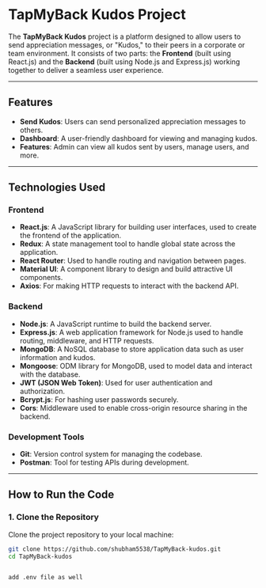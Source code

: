 # TapMyBack Kudos Project

The **TapMyBack Kudos** project is a platform designed to allow users to send appreciation messages, or "Kudos," to their peers in a corporate or team environment. It consists of two parts: the **Frontend** (built using React.js) and the **Backend** (built using Node.js and Express.js) working together to deliver a seamless user experience.

---

## Features


- **Send Kudos**: Users can send personalized appreciation messages to others.
- **Dashboard**: A user-friendly dashboard for viewing and managing kudos.
- **Features**: Admin can view all kudos sent by users, manage users, and more.

---

## Technologies Used

### Frontend
- **React.js**: A JavaScript library for building user interfaces, used to create the frontend of the application.
- **Redux**: A state management tool to handle global state across the application.
- **React Router**: Used to handle routing and navigation between pages.
- **Material UI**: A component library to design and build attractive UI components.
- **Axios**: For making HTTP requests to interact with the backend API.

### Backend
- **Node.js**: A JavaScript runtime to build the backend server.
- **Express.js**: A web application framework for Node.js used to handle routing, middleware, and HTTP requests.
- **MongoDB**: A NoSQL database to store application data such as user information and kudos.
- **Mongoose**: ODM library for MongoDB, used to model data and interact with the database.
- **JWT (JSON Web Token)**: Used for user authentication and authorization.
- **Bcrypt.js**: For hashing user passwords securely.
- **Cors**: Middleware used to enable cross-origin resource sharing in the backend.

### Development Tools
- **Git**: Version control system for managing the codebase.
- **Postman**: Tool for testing APIs during development.

---

## How to Run the Code

### 1. Clone the Repository

Clone the project repository to your local machine:

```bash
git clone https://github.com/shubham5538/TapMyBack-kudos.git
cd TapMyBack-kudos


add .env file as well 
